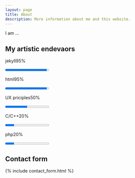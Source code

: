```yaml
---
layout: page
title: About
description: More information about me and this website.
---
```


I am ...

## My artistic endevaors

<div id="skills">
<div>
<p><span>jekyll</span><span>95%</span></p>
<progress value="95" max="100"></progress>
</div>
<div>
<p><span>html</span><span>95%</span></p>
<progress value="95" max="100"></progress>
</div>
<div>
<p><span>UX priciples</span><span>50%</span></p>
<progress value="50" max="100"></progress>
</div>

<div>
<p><span>C/C++</span><span>20%</span></p>
<progress value="20" max="100"></progress>
</div>

<div>
<p><span>php</span><span>20%</span></p>
<progress value="20" max="100"></progress>
</div>
</div>

## Contact form

{% include contact_form.html %}



